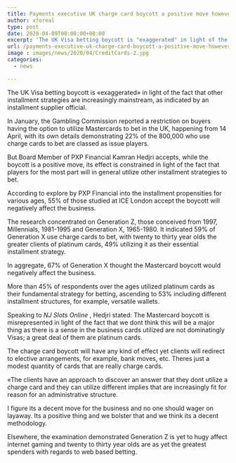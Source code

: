 ```yaml
---
title: Payments executive UK charge card boycott a positive move however misrepresented
author: xforeal 
type: post
date: 2020-04-09T00:00:00+00:00
excerpt: 'The UK Visa betting boycott is "exaggerated" in light of the fact that other installment strategies are increasingly mainstream, as indicated by an installment supplier executive '
url: /payments-executive-uk-charge-card-boycott-a-positive-move-however-misrepresented/
image : images/news/2020/04/CreditCards-2.jpg
categories:
  - news

---
```

The UK Visa betting boycott is &#171;exaggerated&#187; in light of the fact that other installment strategies are increasingly mainstream, as indicated by an installment supplier official. 

In January, the Gambling Commission reported a restriction on buyers having the option to utilize Mastercards to bet in the UK, happening from 14 April, with its own details demonstrating 22&percnt; of the 800,000 who use charge cards to bet are classed as issue players. 

But Board Member of PXP Financial Kamran Hedjri accepts, while the boycott is a positive move, its effect is constrained in light of the fact that players for the most part will in general utilize other installment strategies to bet. 

According to explore by PXP Financial into the installment propensities for various ages, 55&percnt; of those studied at ICE London accept the boycott will negatively affect the business. 

The research concentrated on Generation Z, those conceived from 1997, Millennials, 1981-1995 and Generation X, 1965-1980. It indicated 59&percnt; of Generation X use charge cards to bet, with twenty to thirty year olds the greater clients of platinum cards, 49&percnt; utilizing it as their essential installment strategy. 

In aggregate, 67&percnt; of Generation X thought the Mastercard boycott would negatively affect the business. 

More than 45&percnt; of respondents over the ages utilized platinum cards as their fundamental strategy for betting, ascending to 53&percnt; including different installment structures, for example, versatile wallets. 

Speaking to _NJ Slots Online_ , Hedjri stated: The Mastercard boycott is misrepresented in light of the fact that we dont think this will be a major thing as there is a sense in the business cards utilized are not dominatingly Visas; a great deal of them are platinum cards. 

The charge card boycott will have any kind of effect yet clients will redirect to elective arrangements, for example, bank moves, etc. Theres just a modest quantity of cards that are really charge cards. 

&#171;The clients have an approach to discover an answer that they dont utilize a charge card and they can utilize different implies that are increasingly fit for reason for an administrative structure. 

I figure its a decent move for the business and no one should wager on layaway. Its a positive thing and we bolster that and we think its a decent methodology. 

Elsewhere, the examination demonstrated Generation Z is yet to hugy affect internet gaming and twenty to thirty year olds are as yet the greatest spenders with regards to web based betting.